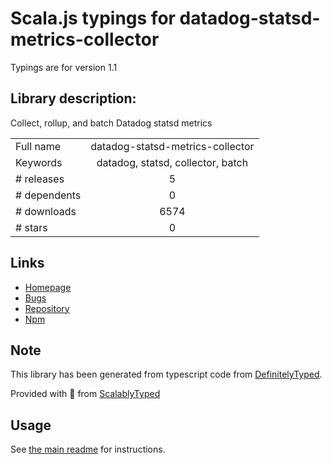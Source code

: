 
# Scala.js typings for datadog-statsd-metrics-collector

Typings are for version 1.1

## Library description:
Collect, rollup, and batch Datadog statsd metrics

|                    |                 |
| ------------------ | :-------------: |
| Full name          | datadog-statsd-metrics-collector |
| Keywords           | datadog, statsd, collector, batch |
| # releases         | 5 |
| # dependents       | 0 |
| # downloads        | 6574 |
| # stars            | 0 |

## Links
- [Homepage](https://github.com/xzyfer/datadog-statsd-metrics-collector#readme)
- [Bugs](https://github.com/xzyfer/datadog-statsd-metrics-collector/issues)
- [Repository](https://github.com/xzyfer/datadog-statsd-metrics-collector)
- [Npm](https://www.npmjs.com/package/datadog-statsd-metrics-collector)
    


## Note
This library has been generated from typescript code from [DefinitelyTyped](https://definitelytyped.org).

Provided with :purple_heart: from [ScalablyTyped](https://github.com/oyvindberg/ScalablyTyped)

## Usage
See [the main readme](../../readme.md) for instructions.


